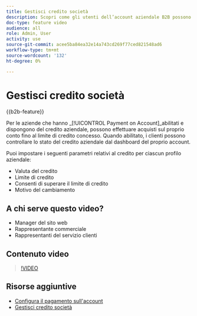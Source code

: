 ```yaml
---
title: Gestisci credito società
description: Scopri come gli utenti dell’account aziendale B2B possono effettuare acquisti sul proprio conto fino al limite di credito concesso.
doc-type: feature video
audience: all
role: Admin, User
activity: use
source-git-commit: acee5ba84ea32e14a743cd269f77ced821548ad6
workflow-type: tm+mt
source-wordcount: '132'
ht-degree: 0%

---
```


# Gestisci credito società

{{b2b-feature}}

Per le aziende che hanno _[!UICONTROL Payment on Account]_abilitati e dispongono del credito aziendale, possono effettuare acquisti sul proprio conto fino al limite di credito concesso. Quando abilitato, i clienti possono controllare lo stato del credito aziendale dal dashboard del proprio account.

Puoi impostare i seguenti parametri relativi al credito per ciascun profilo aziendale:

- Valuta del credito
- Limite di credito
- Consenti di superare il limite di credito
- Motivo del cambiamento

## A chi serve questo video?

- Manager del sito web
- Rappresentante commerciale
- Rappresentanti del servizio clienti

## Contenuto video

>[!VIDEO](https://video.tv.adobe.com/v/344445?quality=12&learn=on)

## Risorse aggiuntive

- [Configura il pagamento sull&#39;account](https://experienceleague.adobe.com/docs/commerce-admin/b2b/enable-basic-features.html#configure-payment-on-account)
- [Gestisci credito società](https://experienceleague.adobe.com/docs/commerce-admin/b2b/companies/credit-company.html)
